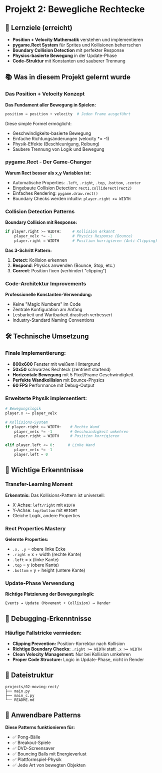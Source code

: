 # Projekt 2: Bewegliche Rechtecke

## 🎯 Lernziele (erreicht)
- **Position + Velocity Mathematik** verstehen und implementieren
- **pygame.Rect System** für Sprites und Kollisionen beherrschen
- **Boundary Collision Detection** mit perfekter Response
- **Physics-basierte Bewegung** in der Update-Phase
- **Code-Struktur** mit Konstanten und sauberer Trennung

## 📚 Was in diesem Projekt gelernt wurde

### Das Position + Velocity Konzept
**Das Fundament aller Bewegung in Spielen:**
```python
position = position + velocity  # Jeden Frame ausgeführt
```

Diese simple Formel ermöglicht:
- Geschwindigkeits-basierte Bewegung
- Einfache Richtungsänderungen (velocity *= -1)
- Physik-Effekte (Beschleunigung, Reibung)
- Saubere Trennung von Logik und Bewegung

### pygame.Rect - Der Game-Changer
**Warum Rect besser als x,y Variablen ist:**
- Automatische Properties: `.left`, `.right`, `.top`, `.bottom`, `.center`
- Eingebaute Collision Detection: `rect1.colliderect(rect2)`
- Einfaches Rendering: `pygame.draw.rect()`
- Boundary Checks werden intuitiv: `player.right >= WIDTH`

### Collision Detection Patterns
**Boundary Collision mit Response:**
```python
if player.right >= WIDTH:     # Kollision erkannt
    player_velx *= -1         # Physics Response (Bounce)
    player.right = WIDTH      # Position korrigieren (Anti-Clipping)
```

**Das 3-Schritt Pattern:**
1. **Detect**: Kollision erkennen
2. **Respond**: Physics anwenden (Bounce, Stop, etc.)
3. **Correct**: Position fixen (verhindert "clipping")

### Code-Architektur Improvements
**Professionelle Konstanten-Verwendung:**
- Keine "Magic Numbers" im Code
- Zentrale Konfiguration am Anfang
- Lesbarkeit und Wartbarkeit drastisch verbessert
- Industry-Standard Naming Conventions

## 🛠️ Technische Umsetzung

### Finale Implementierung:
- **800x600** Fenster mit weißem Hintergrund
- **50x50** schwarzes Rechteck (zentriert startend)
- **Horizontale Bewegung** mit 5 Pixel/Frame Geschwindigkeit
- **Perfekte Wandkollision** mit Bounce-Physics
- **60 FPS** Performance mit Debug-Output

### Erweiterte Physik implementiert:
```python
# Bewegungslogik
player.x += player_velx

# Kollisions-System
if player.right >= WIDTH:    # Rechte Wand
    player_velx *= -1        # Geschwindigkeit umkehren
    player.right = WIDTH     # Position korrigieren

elif player.left <= 0:      # Linke Wand
    player_velx *= -1
    player.left = 0
```

## 🧠 Wichtige Erkenntnisse

### Transfer-Learning Moment
**Erkenntnis:** Das Kollisions-Pattern ist universell:
- X-Achse: `left/right` mit `WIDTH`
- Y-Achse: `top/bottom` mit `HEIGHT`
- Gleiche Logik, andere Properties

### Rect Properties Mastery
**Gelernte Properties:**
- `.x, .y` = obere linke Ecke
- `.right` = x + width (rechte Kante)
- `.left` = x (linke Kante)  
- `.top` = y (obere Kante)
- `.bottom` = y + height (untere Kante)

### Update-Phase Verwendung
**Richtige Platzierung der Bewegungslogik:**
```
Events → Update (Movement + Collision) → Render
```

## 🔧 Debugging-Erkenntnisse

### Häufige Fallstricke vermieden:
- **Clipping Prevention:** Position-Korrektur nach Kollision
- **Richtige Boundary Checks:** `.right >= WIDTH` statt `.x >= WIDTH`
- **Clean Velocity Management:** Nur bei Kollision umkehren
- **Proper Code Structure:** Logic in Update-Phase, nicht in Render

## 📁 Dateistruktur
```
projects/02-moving-rect/
├── main.py
├── main_c.py
└── README.md
```

## 🔄 Anwendbare Patterns

**Diese Patterns funktionieren für:**
- ✅ Pong-Bälle
- ✅ Breakout-Spiele  
- ✅ DVD-Screensaver
- ✅ Bouncing Balls mit Energieverlust
- ✅ Plattformspiel-Physik
- ✅ Jede Art von bewegten Objekten
